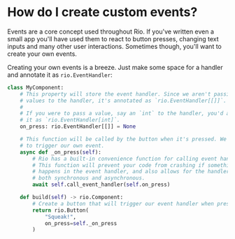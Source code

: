 # How do I create custom events?

Events are a core concept used throughout Rio. If you've written even a small
app you'll have used them to react to button presses, changing text inputs and
many other user interactions. Sometimes though, you'll want to create your own
events.

Creating your own events is a breeze. Just make some space for a handler and
annotate it as `rio.EventHandler`:

```python
class MyComponent:
    # This property will store the event handler. Since we aren't passing any
    # values to the handler, it's annotated as `rio.EventHandler[[]]`.
    #
    # If you were to pass a value, say an `int` to the handler, you'd annotate
    # it as `rio.EventHandler[int]`.
    on_press: rio.EventHandler[[]] = None

    # This function will be called by the button when it's pressed. We'll use it
    # to trigger our own event.
    async def _on_press(self):
        # Rio has a built-in convenience function for calling event handlers.
        # This function will prevent your code from crashing if something
        # happens in the event handler, and also allows for the handler to be
        # both synchronous and asynchronous.
        await self.call_event_handler(self.on_press)

    def build(self) -> rio.Component:
        # Create a button that will trigger our event handler when pressed.
        return rio.Button(
            "Squeak!",
            on_press=self._on_press
        )
```
